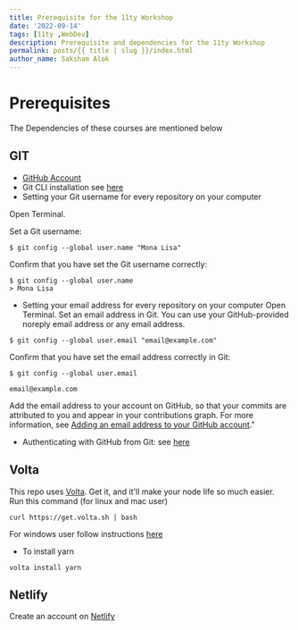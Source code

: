 ```yaml
---  
title: Prerequisite for the 11ty Workshop
date: '2022-09-14'  
tags: [11ty ,WebDev]  
description: Prerequisite and dependencies for the 11ty Workshop  
permalink: posts/{{ title | slug }}/index.html
author_name: Saksham Alok
---  
```

# Prerequisites

The Dependencies of these courses are mentioned below 



## GIT
 - [GitHub Account](https://github.com/)
 - Git CLI installation see [here](https://www.atlassian.com/git/tutorials/install-git)
 - Setting your Git username for every repository on your computer

Open Terminal.

Set a Git username:

```
$ git config --global user.name "Mona Lisa"
```
Confirm that you have set the Git username correctly:
```
$ git config --global user.name
> Mona Lisa
```

- Setting your email address for every repository on your computer
Open Terminal.
Set an email address in Git. You can use your GitHub-provided noreply email address or any email address.
```
$ git config --global user.email "email@example.com"
```
Confirm that you have set the email address correctly in Git:
```
$ git config --global user.email

email@example.com
```

Add the email address to your account on GitHub, so that your commits are attributed to you and appear in your contributions graph. For more information, see [Adding an email address to your GitHub account](https://docs.github.com/en/github/setting-up-and-managing-your-github-user-account/adding-an-email-address-to-your-github-account)."

 - Authenticating with GitHub from Git:
 see [here](https://docs.github.com/en/authentication/keeping-your-account-and-data-secure/creating-a-personal-access-token)

 ## Volta
 This repo uses [Volta](https://volta.sh/). Get it, and it'll make your node life so much easier.
Run this command (for linux and mac user)
```
curl https://get.volta.sh | bash

```
For windows user follow instructions [here](https://docs.volta.sh/guide/getting-started)

- To install yarn 


```
volta install yarn
```

## Netlify
 Create an account on [Netlify](https://www.netlify.com/)


